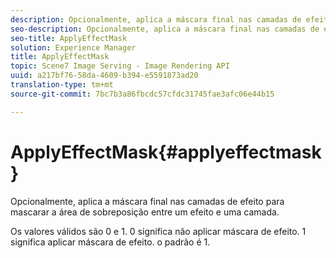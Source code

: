 ```yaml
---
description: Opcionalmente, aplica a máscara final nas camadas de efeito para mascarar a área de sobreposição entre um efeito e uma camada.
seo-description: Opcionalmente, aplica a máscara final nas camadas de efeito para mascarar a área de sobreposição entre um efeito e uma camada.
seo-title: ApplyEffectMask
solution: Experience Manager
title: ApplyEffectMask
topic: Scene7 Image Serving - Image Rendering API
uuid: a217bf76-58da-4609-b394-e5591873ad20
translation-type: tm+mt
source-git-commit: 7bc7b3a86fbcdc57cfdc31745fae3afc06e44b15

---
```



# ApplyEffectMask{#applyeffectmask}

Opcionalmente, aplica a máscara final nas camadas de efeito para mascarar a área de sobreposição entre um efeito e uma camada.

Os valores válidos são 0 e 1. 0 significa não aplicar máscara de efeito. 1 significa aplicar máscara de efeito. o padrão é 1.
